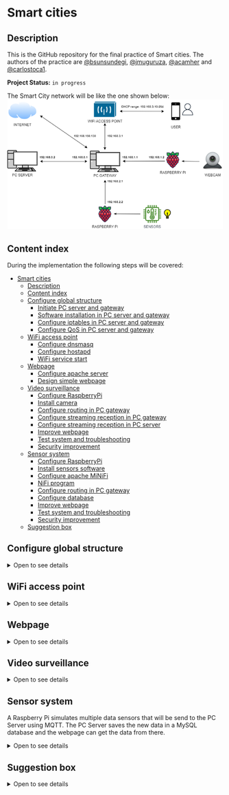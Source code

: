 # Smart cities

## Description
This is the GitHub repository for the final practice of Smart cities. The authors of the practice are [@bsunsundegi](https://github.com/bsunsundegi), [@jmuguruza](https://github.com/jmuguruza), [@acamher](https://github.com/acamher) and [@carlostoca1](https://github.com/carlostoca1).

**Project Status:** `in progress`

The Smart City network will be like the one shown below:
![network_scheme](https://github.com/bsunsundegi/Smart-cities/blob/main/img/Network.png)

## Content index
During the implementation the following steps will be covered:

- [Smart cities](#smart-cities)
  - [Description](#description)
  - [Content index](#content-index)
  - [Configure global structure](#configure-global-structure)
    - [Initiate PC server and gateway](#initiate-pc-server-and-gateway)
    - [Software installation in PC server and gateway](#software-installation-in-pc-server-and-gateway)
    - [Configure iptables in PC server and gateway](#configure-iptables-in-pc-server-and-gateway)
    - [Configure QoS in PC server and gateway](#configure-qos-in-pc-server-and-gateway)
  - [WiFi access point](#sensor-system)
    - [Configure dnsmasq](#configure-dnsmasq)
    - [Configure hostapd](#configure-hostapd)
    - [WiFi service start](#wifi-service-start)
  - [Webpage](#webpage)
    - [Configure apache server](#configure-apache-server)
    - [Design simple webpage](#design-simple-webpage)
  - [Video surveillance](#video-surveillance)
    - [Configure RaspberryPi](#configure-raspberrypi)
    - [Install camera](#install-camera)
    - [Configure routing in PC gateway](#configure-routing-in-pc-gateway-1)
    - [Configure streaming reception in PC gateway](#configure-streaming-reception-in-pc-gateway)
    - [Configure streaming reception in PC server](#configure-streaming-reception-in-pc-server)
    - [Improve webpage](#improve-webpage)
    - [Test system and troubleshooting](#test-system-and-troubleshooting-1)
    - [Security improvement](#security-improvement)
  - [Sensor system](#sensor-system)
    - [Configure RaspberryPi](#configure-raspberrypi-1)
    - [Install sensors software](#install-sensors-software)
    - [Configure apache MiNiFi](#configure-apache-minifi)
    - [NiFi program](#nifi-program)
    - [Configure routing in PC gateway](#configure-routing-in-pc-gateway-2)
    - [Configure database](#configure-database)
    - [Improve webpage](#improve-webpage-1)
    - [Test system and troubleshooting](#test-system-and-troubleshooting-2)
    - [Security improvement](#security-improvement-1)
  - [Suggestion box](#suggestion-box)

## Configure global structure
<details>
<summary>Open to see details</summary>
  
### Initiate PC server and gateway

The operating system chosen for both the PC server and the PC gateway is Ubuntu 22.04. Each one of these PCs are executed in different virtual machines.
For the case of the PC server, Apache Web Server is installed to host the webpage that later will be used.

### Software installation in PC server and gateway

After launching the virtual machines for server and gateway, some software kit has to be installed. It is recommended to use the two scripts that are located in `~/1-Configure-global-structure`, named `gateway_software.sh` and `server_software.sh`. Execute them and accept when asked in the installation process.

### Configure iptables in PC server and gateway

Afterwards, the iptables are configured. In the gateway side the 5 interfaces are defined (server, webcam, sensors, WiFi and Internet), each one with a given IP. Then, some iptable rules are added, according to each of the 5 services. The file is again in the first folder with the name `gateway_iptables.sh`. On the other side, the iptables configuration file for the server will be `server_iptables.sh`; run both scripts and verify that there are no errors.

### Configure QoS in PC server and gateway

Lastly, a QoS configuration is made, to distribute the available bandwith between the different processes. In the gateway side, the uplink traffic to the server is limited to 1 Mbps, while the downlink is limited to 5 Mbps. Regarding the server, the downlink traffic is 20 Mbps. The file `gateway_qdisc.sh` was already executed when running `gateway_iptables.sh`, so executing `server_qdisc.sh` is enough. Verify, once again, that you do not receive any error.
    
</details>
  
## WiFi access point
<details>
<summary>Open to see details</summary>
  
### Configure dnsmasq

The first step of the WiFi access point will be configuring a DNS and DHCP server; for that purpose dnsmasq will be used. In the configuration file the interface is set to `wlan`, binding interface is enabled and a DHCP range is defined according to the general network scheme. Then, go to`~/2-WiFi-access-point` and execute the file `dnsmasq.conf`.
  
### Configure hostapd
  
Second, the access point needs to be implemented. Parameters like channel, password, interface are defined in the configuration file. Now again, go to `~/2-WiFi-access-point` and execute the file `hostapd.conf`.
  
### WiFi service start

Finally, when both the DNS/DHCP and the access point have been configured, they need to be started. Optionally, use from the same directory the script `wifi.sh`, that will do this task automatically when executed.

</details>

## Webpage
<details>
<summary>Open to see details</summary>
  
### Configure apache server

The following guide was used to install the Apache Web Server: [Installing Apache Web Server](https://www.digitalocean.com/community/tutorials/how-to-install-the-apache-web-server-on-ubuntu-22-04)

In the next picture it can bee seen that the web server has been well deployed
![apache_desplegado](https://user-images.githubusercontent.com/73036899/208314731-f36bb996-685d-488f-9bd8-0089475fd43a.jpg)

### Design simple webpage
If the admin wants to see data such as video surveillance, sensor data or the suggestions submitted by the users in the suggestion box, the webpage deployed for that would look like the following one:

![server_webpage](https://user-images.githubusercontent.com/73036899/209978766-0ec14590-6ca6-43f5-8864-235af8aa5e55.jpg)

This page has three buttons. Each button corresponds to each one of the 3 possible types of data. If the admin would like to return back to the main page, it would be possible through the button that appears on screen when whichever button is pressed.
</details>

## Video surveillance
<details>
<summary>Open to see details</summary>
  
### Configure RaspberryPi
At first, the RaspberryPi only has the Raspbian image and the operating system generated by the image. Just by connecting it through HDMI will not work. So in order for this to work, we have to do the following steps.

1. Unplug the RaspberryPi and extract the SD Card.

2. If your computer does not have a MicroSD Card Slot, plug the MicroSD Card to the PC through a MicroSD to USB device.

3. Find the file named 'config.txt' and open it. To be able to send images through HDMI some parameters of this file will have to be modified.
![configtxt](https://user-images.githubusercontent.com/73036899/209112138-1d22a620-88e8-4885-ae45-ba7c84ab4c03.jpg)

This files are commented with a '#' so just removing the '#' will be enough. The parameters that have to be uncommented are:
  - `hdmi_safe = 1`
  - `hdmi_force_hotplug = 1`
  - `hdmi_drive = 2`
  
  
![hdmi](https://user-images.githubusercontent.com/73036899/209112929-2fbd5c7a-7e76-47b4-9afe-c42dfb6fbdaf.jpg)

Once this parameters are uncommented, the RaspberryPi HDMI will work.

4. Remove the MicroSD Card from the PC and plug it back to the RaspberryPi.  

5. Switch on the RaspberryPi and connect it to any monitor through HDMI.

The RaspberryPi Boot Image should appear on the screen.
![raspi image](https://user-images.githubusercontent.com/73036899/209113233-feecea97-2b17-48fb-a2f4-c921b6c6b6e6.jpg)

Now, the next step will be to configure Raspbian, the operating system of the RaspberryPi. This configuration is easy, choose the language and region you are the most comfortable with and connect it to a Wi-Fi network if possible, this way the Raspberry can update the software to the latest release.

After this is done, the Raspberry will be configured and ready to use. If everything has been done well, the Desktop should be seen.
![captura_desktop](https://user-images.githubusercontent.com/73036899/209117910-1fd5273c-c10f-45d1-92e7-8998244c6cd1.png)

### Install camera
First of all, to make this task easier, unplug the RaspberryPi and go to the config.txt file. Find the parameter camera_auto_detect=1 and uncomment it. This will make the RaspberryPi autodetect the camera without needing additional software or hardware.
![camera](https://user-images.githubusercontent.com/73036899/209114886-27a17085-ee40-46cc-9a0d-370d8bc7ed26.jpg)
  
To test if the camera works, we install a simple camera software called guvcview.
  
For this, open a terminal and execute the following command:
 
  `sudo apt-get update`
  
  `sudo apt-get upgrade`
  
  `sudo apt-get install guvcview`
  
  `sudo usermod -G video pi`
  
  `sudo modprobe uvcvideo`
  
  `reboot`
  
After rebooting the device, a new program should appear in the "sound and video" tab in the main menu called "guvcview".
  
![guvcview](https://user-images.githubusercontent.com/73036899/209123215-1f7f652f-4b16-4c4f-a97e-1c8cff6201fa.png)
  
Open it and the camera should appear automatically
  
![software_camara](https://user-images.githubusercontent.com/73036899/209123307-0df4950a-74ac-4a2f-baf3-dbe4a53c798e.png)

To change the IP address of the raspberry, the configuration file `/etc/dhcpcd.conf` has to be modified so anytime the device is switched on it is configured by default and there is no need to execute any additional lines everytime.

Now, to get the video from the webcam, mjpg streamer must be installed. For this, open a terminal and enter the following commands:

`sudo apt update`

`sudo apt install snapd`

`sudo reboot`

`sudo snap install core`

`sudo snap install mjpg-streamer`

This will install a program that detects USB webcams and also serves as a streaming server.

To start streaming video, a terminal must be opened in the Raspberry to enter the following command:

`mjpg_streamer`

To modify the parameters of the video such as the frame rate, the resolution and the port through which the video will exit the Raspberry, execute the following file that has to be in the folder installed by the `sudo snap install mjpg-streamer` command:

`./start.sh`

The file `start.sh` is in the folder 4-Video-surveillance.

To view the video, the html file that corresponds to the video surveillance must be modified. The line that should be added is the following one:

`<img src="http://192.168.1.2:2500/?action=stream" width=800*device_width height=500*device_height />`

You should be able to see the video in real time.

### Configure routing in PC gateway
### Configure streaming reception in PC gateway
### Configure streaming reception in PC server
### Improve webpage
### Test system and troubleshooting
When connecting the Raspberry Pi to a PC monitor, it did not work using display port nor VGA, just using a HDMI-HDMI connection between them. In addition, in the 'config.txt' file the screen resolution needs to be changed, accordingly to monitor's resolution, in the parameter hdmi_mode; in our case a resolution of 640x480 was used.
### Security improvement

</details>

## Sensor system
A Raspberry Pi simulates multiple data sensors that will be send to the PC Server using MQTT. The PC Server saves the new data in a MySQL database and the webpage can get the data from there.
<details>
<summary>Open to see details</summary>
  
### Configure RaspberryPi
The OS of the Raspberry Pi was downloaded from the official web page and was installed using a Windows PC with a USB, writting the OS on a memory card. Then the memory is inserted on the raspberry and turned it on.

The next step is to configure the routing by inserting the IP commented on the scheme.

### Install sensors software
For the software it is necessary to install java with the order `sudo apt install java-8-openjdk`. After that it is necessary to set the global variable using `export JAVA_HOME=/usr/lib/jvm/java-8-openjdk`, this will help minifi when running.
It is also required an MQTT package with `sudo apt install mosquitto-clients`. This allowed us to test the program while running and setting the conections.

### Configure apache MiNiFi
MiNiFi is a lighter version of NiFi that consumes much less resources. This allows the Raspberry Pi to execute some flows created on NiFi. For downloading MiNiFi: `wget https://dlcdn.apache.org/nifi/1.19.1/minifi-1.19.1-bin.zip`, after decompressing the program it is necessary to import the `config.yml` file.
NiFi exports templates in format `xml`, but MiNiFi needs a `yml` and for that it is necessary to also install MiNiFi toolkit with `wget https://dlcdn.apache.org/nifi/1.19.1/minifi-toolkit-1.19.1-bin.zip` and decompressing that zip to. Once the toolkit is ready the command while staying on the main folder of the program on root user: `./bin/config.sh transform <input_file.xml> <output_file.yml>`. The last step is the move the new `yml` file to the folder `${minifi_path}/conf/config.yml`.

With the program ready to be executed: `./bin/minifi.sh start` being on the root folder of the minifi download.

### NiFi program
The MQTT publisher and subscriber were created using NiFi.

Publisher works with three street lights sending data over MQTT to the Server PC using Gateway PC path.
![NiFi](img/nifi_publishers.jpg)

Each process has the same structure, using three blocks conforming a JSON which will be sent to the server. The JSON structure is represented in `5-Sensos-system/
![Publisher_1](img/nifi_publishers2.jpg)

This proccess saves the data to a MySQL database but during the proccess it extract the JSON data and updates the DATETIME atribute to a `YYYY-MM-DD HH:mm:ss` format.
![Subscriber](img/nifi_subscriber.jpg)

### Configure routing in PC gateway

The PC gateway was already configured to allow routing throwards the machine. It also has installed the mosquitto package because the PC is the broker which join the publishers and the subscribers of the protocol.

### Configure database
The database was MySQL database. The install is `sudo apt install mysql-server` and the access to the DB is `sudo mysql -u smartcities -p`.
The database was made following the next structure:
```sql
CREATE TABLE SENSORS (
      REGISTERID INT(10) PRIMARY KEY AUTO_INCREMENT,
      SENSORID VARCHAR(25),
      LATITUDE DECIMAL(8, 6),
      LONGITUDE DECIMAL(9, 6),
      DATETIME DATETIME,
      TEMPERATURE INT(3),
      ENERGY INT(3),
      LIGHTSTATUS BIT(1)
    );
```

### Improve webpage

### Test system and troubleshooting

### Security improvement
  
</details>

## Suggestion box
<details>
<summary>Open to see details</summary>
</details>
